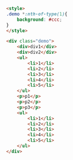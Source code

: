 <style>
.markdown-section iframe[data-id="0"],
.markdown-section iframe[data-id="1"],
.markdown-section iframe[data-id="2"] {
    height: 450px;
}
</style>

[](../_iframe/css3选择器-0.html ':include data-id=0')

<!-- run -->
```html
<style>
.demo *:nth-of-type(1){
    background: #ccc;
}
</style>

<div class="demo">
    <div>div1</div>
    <div>div2</div>
    <ul> 						
        <li>1</li>  
        <li>2</li>
        <li>3</li>
        <li>4</li>
        <li>5</li>
    </ul>
    <p>p1</p>				
    <p>p2</p>
    <p>p3</p>
    <ul>
        <li>1</li>	
        <li>2</li>
        <li>3</li>
        <li>4</li>
        <li>5</li>
    </ul>
</div>
```